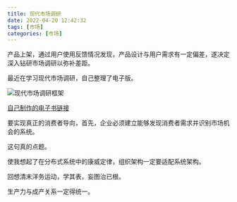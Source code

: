 ```yaml
---
title: 现代市场调研
date: 2022-04-20 12:42:32
tags: [市场]
categories: [市场]
---
```


产品上架，通过用户使用反馈情况发现，产品设计与用户需求有一定偏差，遂决定深入钻研市场调研以弥补差距。

最近在学习现代市场调研，自己整理了电子版。

![现代市场调研框架](http://assets.processon.com/chart_image/625a76700e3e7410dc7ab1ee.png)

[自己制作的电子书链接](https://vagrant.gitbook.io/xian-dai-shi-chang-tiao-yan/)

要实现真正的消费者导向，首先，企业必须建立能够发现消费者需求并识别市场机会的系统。

这句真的点题。

使我想起了在分布式系统中的康威定律，组织架构一定要适配系统架构。

回想清末洋务运动，学其表，妄图治已根。

生产力与成产关系一定得统一。